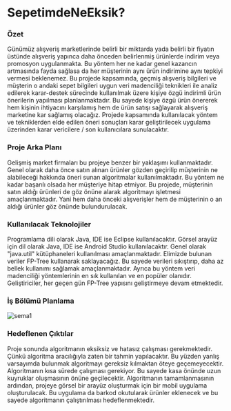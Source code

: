 # SepetimdeNeEksik?

### Özet

Günümüz alışveriş marketlerinde belirli bir miktarda yada belirli bir fiyatın üstünde alışveriş yapınca daha önceden belirlenmiş ürünlerde indirim veya promosyon uygulanmakta. Bu yöntem her ne kadar genel kazancın artmasında fayda sağlasa da her müşterinin aynı ürün indirimine aynı tepkiyi vermesi beklenemez. Bu projede kapsamında, geçmiş alışveriş bilgileri ve müşterin o andaki sepet bilgileri uygun veri madenciliği teknikleri ile analiz edilerek karar-destek sürecinde kullanılmak üzere kişiye özgü indirimli ürün önerilerin yapılması planlanmaktadır. Bu sayede kişiye özgü ürün önererek hem kişinin ihtiyacını karşılamış hem de ürün satışı sağlayarak alışveriş marketine kar sağlamış olacağız. Projede kapsamında kullanılacak yöntem ve tekniklerden elde edilen öneri sonuçları karar geliştirilecek uygulama üzerinden karar vericilere / son kullanıcılara sunulacaktır.

### Proje Arka Planı

Gelişmiş market firmaları bu projeye benzer bir yaklaşımı kullanmaktadır. Genel olarak daha önce satın alınan ürünler gözden geçirilip müşterinin ne alabileceği hakkında öneri sunan algoritmalar kullanılmaktadır. Bu yöntem ne kadar başarılı olsada her müşteriye hitap etmiyor. Bu projede, müşterinin satın aldığı ürünleri de göz önüne alarak algoritmayı işletmesi amaçlanmaktadır. Yani hem daha önceki alışverişler hem de müşterinin o an aldığı ürünler göz önünde bulundurulacak.

### Kullanılacak Teknolojiler

Programlama dili olarak Java, IDE ise Eclipse kullanılacaktır. Görsel arayüz için dil olarak Java, IDE ise Android Studio kullanılacaktır. Genel olarak "java.util" kütüphaneleri kullanılması amaçlanmaktadır. Elimizde bulunan veriler FP-Tree kullanarak saklayacağız. Bu sayede verileri sıkıştırıp, daha az bellek kullanımı sağlamak amaçlanmaktadır. Ayrıca bu yöntem veri madenciliği yöntemlerinin en sık kullanılan ve en popüler olanıdır. Geliştiriciler, her geçen gün FP-Tree yapısını geliştirmeye devam etmektedir.

### İş Bölümü Planlama

![sema1](https://i.hizliresim.com/XlTxAI.png)

### Hedeflenen Çıktılar

Proje sonunda algoritmanın eksiksiz ve hatasız çalışması gerekmektedir. Çünkü algoritma aracılığıyla zaten bir tahmin yapılacaktır. Bu yüzden yanlış varsayımda bulunmak algoritmayı gereksiz kılmaktan öteye geçemeyecektir. Algoritmanın kısa sürede çalışması gerekiyor. Bu sayede kasa önünde uzun kuyruklar oluşmasının önüne geçilecektir. Algoritmanın tamamlanmasının ardından, projeye görsel bir arayüz oluşturmak için bir mobil uygulama oluşturulacak. Bu uygulama da barkod okutularak ürünler eklenecek ve bu sayede algoritmanın çalıştırılması hedeflenmektedir.
